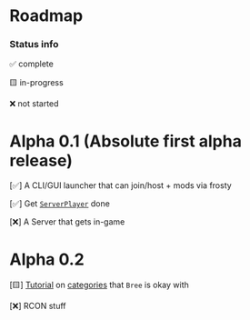 # Roadmap

### Status info

✅ complete

🟨 in-progress

❌ not started

# Alpha 0.1 (Absolute first alpha release)

[✅] A CLI/GUI launcher that can join/host + mods via frosty

[✅] Get [`ServerPlayer`](/docs/GhidraStuff/BreeMsgs/Categories.h#L1084) done

[❌] A Server that gets in-game

# Alpha 0.2

[🟨] [Tutorial](/GhidraStuff/TheNewStuff/TutorialNew.md) on [categories](/docs/GhidraStuff/BreeMsgs/Categories.h) that `Bree` is okay with 

[❌] RCON stuff
